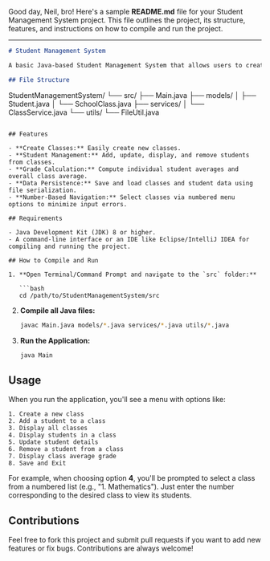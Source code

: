 Good day, Neil, bro! Here's a sample **README.md** file for your Student Management System project. This file outlines the project, its structure, features, and instructions on how to compile and run the project.

---

```markdown
# Student Management System

A basic Java-based Student Management System that allows users to create classes, add students, and perform CRUD (Create, Read, Update, Delete) operations on student records. This project uses a modular file structure to separate different concerns (models, services, utilities) for better organization and scalability.

## File Structure

```
StudentManagementSystem/
└── src/
    ├── Main.java
    ├── models/
    │   ├── Student.java
    │   └── SchoolClass.java
    ├── services/
    │   └── ClassService.java
    └── utils/
        └── FileUtil.java
```

## Features

- **Create Classes:** Easily create new classes.
- **Student Management:** Add, update, display, and remove students from classes.
- **Grade Calculation:** Compute individual student averages and overall class average.
- **Data Persistence:** Save and load classes and student data using file serialization.
- **Number-Based Navigation:** Select classes via numbered menu options to minimize input errors.

## Requirements

- Java Development Kit (JDK) 8 or higher.
- A command-line interface or an IDE like Eclipse/IntelliJ IDEA for compiling and running the project.

## How to Compile and Run

1. **Open Terminal/Command Prompt and navigate to the `src` folder:**

   ```bash
   cd /path/to/StudentManagementSystem/src
   ```

2. **Compile all Java files:**

   ```bash
   javac Main.java models/*.java services/*.java utils/*.java
   ```

3. **Run the Application:**

   ```bash
   java Main
   ```

## Usage

When you run the application, you'll see a menu with options like:

```
1. Create a new class
2. Add a student to a class
3. Display all classes
4. Display students in a class
5. Update student details
6. Remove a student from a class
7. Display class average grade
8. Save and Exit
```

For example, when choosing option **4**, you'll be prompted to select a class from a numbered list (e.g., "1. Mathematics"). Just enter the number corresponding to the desired class to view its students.

## Contributions

Feel free to fork this project and submit pull requests if you want to add new features or fix bugs. Contributions are always welcome!

